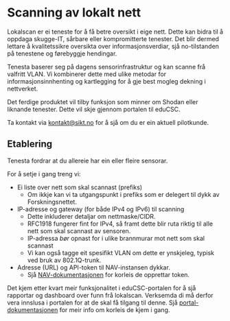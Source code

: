 # Scanning av lokalt nett

Lokalscan er ei teneste for å få betre oversikt i eige nett. Dette kan bidra til
å oppdaga skugge-IT, sårbare eller kompromitterte tenester. Det blir dermed
lettare å kvalitetssikre oversikta over informasjonsverdiar, sjå no-tilstanden
på tenestene og førebyggje hendingar.

Tenesta baserer seg på dagens sensorinfrastruktur og kan scanne frå valfritt
VLAN. Vi kombinerer dette med ulike metodar for informasjonsinnhenting og
kartlegging for å gje best mogleg dekning i nettverket.

Det ferdige produktet vil tilby funksjon som minner om Shodan eller liknande
tenester. Dette vil skje gjennom portalen til eduCSC.

Ta kontakt via kontakt@sikt.no for å sjå om du er ein aktuell pilotkunde.

## Etablering

Tenesta fordrar at du allereie har ein eller fleire sensorar.

For å setje i gang treng vi:

- Ei liste over nett som skal scannast (prefiks)
  - Om ikkje kan vi ta utgangspunkt i prefiks som er delegert til dykk av
    Forskningsnettet.
- IP-adresse og gateway (for både IPv4 og IPv6) til scanning
  - Dette inkluderer detaljar om nettmaske/CIDR.
  - RFC1918 fungerer fint for IPv4, så framt dette blir ruta riktig til alle
    nett som skal scannast av sensoren.
  - IP-adressa *bør* opnast for i ulike brannmurar mot nett som skal scannast
  - Vi kan også tagge eit spesifikt VLAN om dette er ynskjeleg, typisk ved bruk
    av 802.1Q-trunk.
- Adresse (URL) og API-token til NAV-instansen dykkar.
  - Sjå
    [NAV-dokumentasjonen](https://nav.readthedocs.io/en/latest/howto/using_the_api.html?highlight=token#the-nav-api)
    for korleis de opprettar token.

Det kjem etter kvart meir funksjonalitet i eduCSC-portalen for å sjå rapportar
og dashboard over funn frå lokalscan. Verksemda di må derfor vera innslusa i
portalen for at de skal få tilgang til denne. Sjå
[portal-dokumentasjonen](/docs/educsc/trusseletterretning/educsc-portal) for meir
info om korleis de kjem i gang.
